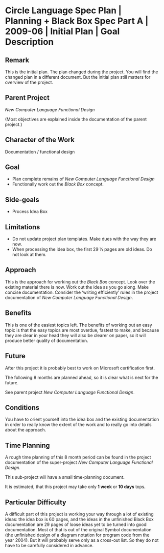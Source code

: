 ﻿Circle Language Spec Plan | Planning + Black Box Spec Part A | 2009-06 | Initial Plan | Goal Description
=======================================================================================================


Remark
------

This is the initial plan. The plan changed during the project. You will find the changed plan in a different document. But the initial plan still matters for overview of the project.


Parent Project
---------------

*New Computer Language Functional Design*

(Most objectives are explained inside the documentation of the parent project.)


Character of the Work
---------------------

Documentation / functional design


Goal
-----

- Plan complete remains of *New Computer Language Functional Design*
- Functionally work out the *Black Box* concept.


Side-goals
----------

- Process Idea Box


Limitations
------------

- Do not update project plan templates. Make dues with the way they are now.
- When processing the idea box, the first 29 ½ pages are old ideas. Do not look at them.


Approach
--------

This is the approach for working out the *Black Box* concept.
Look over the existing material there is now.
Work out the idea as you go along.
Make concise documentation.
Consider the ‘writing efficiently’ rules in the project documentation of *New Computer Language Functional Design*.


Benefits
--------

This is one of the easiest topics left. The benefits of working out an easy topic is that the easy topics are most overdue, fastest to make, and because they are clear in your head they will also be clearer on paper, so it will produce better quality of documentation.


Future
-------

After this project it is probably best to work on Microsoft certification first.

The following 8 months are planned ahead, so it is clear what is next for the future.

See parent project *New Computer Language Functional Design*.


Conditions
-----------

You have to orient yourself into the idea box and the existing documentation in order to really know the extent of the work and to really go into details about the approach.


Time Planning
--------------

A rough time planning of this 8 month period can be found in the project documentation of the super-project *New Computer Language Functional Design*.

This sub-project will have a small time-planning document.

It is estimated, that this project may take only **1 week** or **10 days** tops.


Particular Difficulty
---------------------

A difficult part of this project is working your way through a lot of existing ideas: the idea box is 60 pages, and the ideas in the unfinished Black Box documentation are 29 pages of loose ideas yet to be turned into good documentation. Most of that is out of the original Symbol documentation (the unfinished design of a diagram notation for program code from the year 2004). But it will probably serve only as a cross-out list. So they do not have to be carefully considered in advance.
